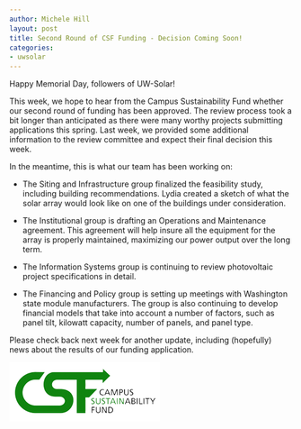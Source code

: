 ```yaml
---
author: Michele Hill
layout: post
title: Second Round of CSF Funding - Decision Coming Soon!
categories:
- uwsolar
---
```


Happy Memorial Day, followers of UW-Solar!

This week, we hope to hear from the Campus Sustainability Fund whether our second round of funding has been approved. The review process took a bit longer than anticipated as there were many worthy projects submitting applications this spring. Last week, we provided some additional information to the review committee and expect their final decision this week.

In the meantime, this is what our team has been working on:



	
  * The Siting and Infrastructure group finalized the feasibility study, including building recommendations. Lydia created a sketch of what the solar array would look like on one of the buildings under consideration.

	
  * The Institutional group is drafting an Operations and Maintenance agreement. This agreement will help insure all the equipment for the array is properly maintained, maximizing our power output over the long term.

	
  * The Information Systems group is continuing to review photovoltaic project specifications in detail.

	
  * The Financing and Policy group is setting up meetings with Washington state module manufacturers. The group is also continuing to develop financial models that take into account a number of factors, such as panel tilt, kilowatt capacity, number of panels, and panel type.


Please check back next week for another update, including (hopefully) news about the results of our funding application.

[![Campus Sustainability Fund](/assets/img/CSF-logo.png)](https://f2.washington.edu/oess/csf/)
